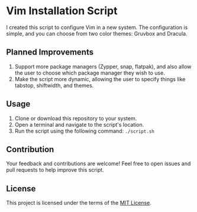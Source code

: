 # Vim Installation Script

I created this script to configure Vim in a new system. The configuration is simple, and you can choose from two color themes: Gruvbox and Dracula.

## Planned Improvements
1. Support more package managers (Zypper, snap, flatpak), and also allow the user to choose which package manager they wish to use.
2. Make the script more dynamic, allowing the user to specify things like tabstop, shiftwidth, and themes.

## Usage
1. Clone or download this repository to your system.
2. Open a terminal and navigate to the script's location.
3. Run the script using the following command: `./script.sh`

## Contribution

Your feedback and contributions are welcome! Feel free to open issues and pull requests to help improve this script.

## License
This project is licensed under the terms of the [MIT License](LICENSE).
